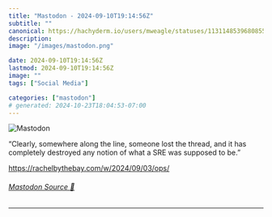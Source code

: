 ```yaml
---
title: "Mastodon - 2024-09-10T19:14:56Z"
subtitle: ""
canonical: https://hachyderm.io/users/mweagle/statuses/113114853968085521
description:
image: "/images/mastodon.png"

date: 2024-09-10T19:14:56Z
lastmod: 2024-09-10T19:14:56Z
image: ""
tags: ["Social Media"]

categories: ["mastodon"]
# generated: 2024-10-23T18:04:53-07:00
---
```

![Mastodon](/images/mastodon.png)

<p>“Clearly, somewhere along the line, someone lost the thread, and it has completely destroyed any notion of what a SRE was supposed to be.”</p><p><a href="https://rachelbythebay.com/w/2024/09/03/ops/" target="_blank" rel="nofollow noopener noreferrer" translate="no"><span class="invisible">https://</span><span class="ellipsis">rachelbythebay.com/w/2024/09/0</span><span class="invisible">3/ops/</span></a></p>


###### [Mastodon Source 🐘](https://hachyderm.io/@mweagle/113114853968085521)

___
